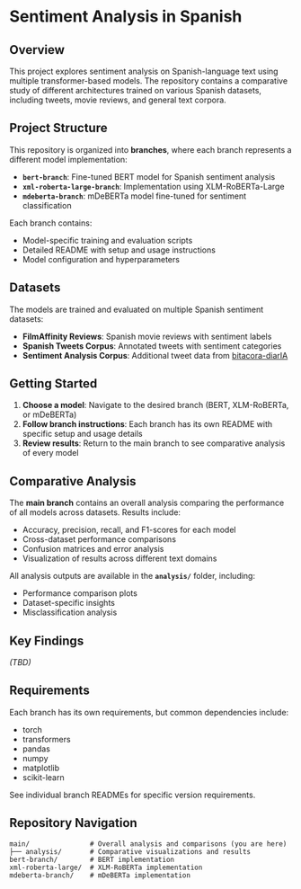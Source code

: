 # Sentiment Analysis in Spanish

## Overview
This project explores sentiment analysis on Spanish-language text using multiple transformer-based models. The repository contains a comparative study of different architectures trained on various Spanish datasets, including tweets, movie reviews, and general text corpora.

## Project Structure
This repository is organized into **branches**, where each branch represents a different model implementation:

- **`bert-branch`**: Fine-tuned BERT model for Spanish sentiment analysis
- **`xml-roberta-large-branch`**: Implementation using XLM-RoBERTa-Large
- **`mdeberta-branch`**: mDeBERTa model fine-tuned for sentiment classification

Each branch contains:
- Model-specific training and evaluation scripts
- Detailed README with setup and usage instructions
- Model configuration and hyperparameters

## Datasets
The models are trained and evaluated on multiple Spanish sentiment datasets:
- **FilmAffinity Reviews**: Spanish movie reviews with sentiment labels
- **Spanish Tweets Corpus**: Annotated tweets with sentiment categories
- **Sentiment Analysis Corpus**: Additional tweet data from [bitacora-diarIA](https://github.com/Kevin-Palacios/bitacora-diarIA/blob/main/Analisis%20de%20Sentimiento/Obtencion%20de%20datos/sentiment_dataframe.csv)

## Getting Started
1. **Choose a model**: Navigate to the desired branch (BERT, XLM-RoBERTa, or mDeBERTa)
2. **Follow branch instructions**: Each branch has its own README with specific setup and usage details
3. **Review results**: Return to the main branch to see comparative analysis of every model

## Comparative Analysis
The **main branch** contains an overall analysis comparing the performance of all models across datasets. Results include:
- Accuracy, precision, recall, and F1-scores for each model
- Cross-dataset performance comparisons
- Confusion matrices and error analysis
- Visualization of results across different text domains

All analysis outputs are available in the **`analysis/`** folder, including:
- Performance comparison plots
- Dataset-specific insights
- Misclassification analysis

## Key Findings
*(TBD)*

## Requirements
Each branch has its own requirements, but common dependencies include:
- torch
- transformers
- pandas
- numpy
- matplotlib
- scikit-learn

See individual branch READMEs for specific version requirements.

## Repository Navigation
```
main/               # Overall analysis and comparisons (you are here)
├── analysis/       # Comparative visualizations and results
bert-branch/        # BERT implementation
xml-roberta-large/  # XLM-RoBERTa implementation
mdeberta-branch/    # mDeBERTa implementation
```